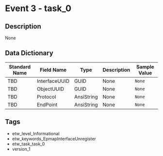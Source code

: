 # Event 3 - task_0

## Description
None

## Data Dictionary
|Standard Name|Field Name|Type|Description|Sample Value|
|---|---|---|---|---|
|TBD|InterfaceUUID|GUID|None|`None`|
|TBD|ObjectUUID|GUID|None|`None`|
|TBD|Protocol|AnsiString|None|`None`|
|TBD|EndPoint|AnsiString|None|`None`|

## Tags
* etw_level_Informational
* etw_keywords_EpmapInterfaceUnregister
* etw_task_task_0
* version_1